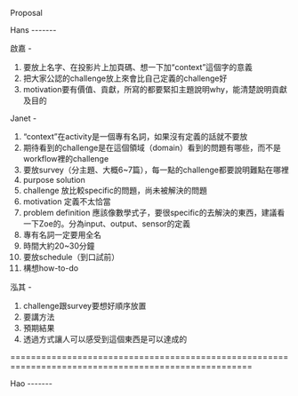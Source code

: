 Proposal

Hans  -------

啟嘉 - 

1. 要放上名字、在投影片上加頁碼、想一下加“context”這個字的意義
2. 把大家公認的challenge放上來會比自己定義的challenge好
3. motivation要有價值、貢獻，所寫的都要緊扣主題說明why，能清楚說明貢獻及目的

Janet - 

1. “context”在activity是一個專有名詞，如果沒有定義的話就不要放
2. 期待看到的challenge是在這個領域（domain）看到的問題有哪些，而不是workflow裡的challenge
3. 要放survey（分主題、大概6~7篇），每一點的challenge都要說明難點在哪裡
4. purpose solution
5. challenge 放比較specific的問題，尚未被解決的問題
6. motivation 定義不太恰當
7. problem definition 應該像數學式子，要很specific的去解決的東西，建議看一下Zoe的。分為input、output、sensor的定義
8. 專有名詞一定要用全名
9. 時間大約20~30分鐘
10. 要放schedule（到口試前）
11. 構想how-to-do

泓其 -

1. challenge跟survey要想好順序放置
2. 要講方法
3. 預期結果
4. 透過方式讓人可以感受到這個東西是可以達成的

=====================================================================================================

Hao  -------


